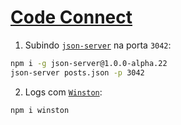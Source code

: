 # [Code Connect](https://cursos.alura.com.br/course/next-js-conheca-framework-react)

1. Subindo [`json-server`](https://www.npmjs.com/package/json-server) na porta `3042`:
```bash
npm i -g json-server@1.0.0-alpha.22
json-server posts.json -p 3042
```

2. Logs com [`Winston`](https://github.com/winstonjs/winston):
```bash
npm i winston
```
